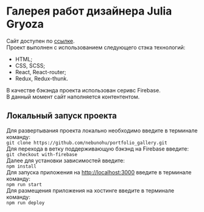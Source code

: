 # Галерея работ дизайнера Julia Gryoza
Сайт доступен по [ссылке](https://portfolio-gallery-f62a0.web.app). <br>
Проект выполнен с использованием следующего стэка технологий:
  - HTML;
  - CSS, SCSS;
  - React, React-router;
  - Redux, Redux-thunk. <br>

В качестве бэкэнда проекта использован серивс Firebase. <br>
В данный момент сайт наполняется контентентом.

## Локальный запуск проекта
Для развертывания проекта локально необходимо введите в терминале команду:<br>
`git clone https://github.com/nebunohu/portfolio_gallery.git`<br>
Для перехода в ветку поддерживающую бэкэнд на Firebase введите:<br>
`git checkout with-firebase`<br>
Далее для установки зависимостей введите:<br>
`npm install`<br>
Для запуска приложения на [http://localhost:3000](http://localhost:3000) введите в терминале команду:<br>
`npm run start`<br>
Для размещения приложения на хостинге введите в терминале команду:<br>
`npm run deploy`
